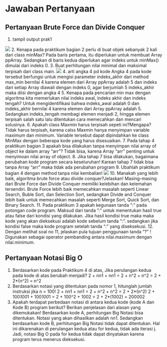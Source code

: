 # Jawaban Pertanyaan

## Pertanyaan Brute Force dan Divide Conquer
1. tampil output prak1
<img src = 'outputprak1.PNG'>
2. Kenapa pada praktikum bagian 2 perlu di buat objek sebanyak 2 kali dari class minMax?
Pada baris pertama, itu diperlukan untuk membuat Array ppArray. Sedangkan di baris kedua diperlukan agar indeks untuk minMax() dimulai dari indeks 0.
3. Buat perhitungan nilai minimal dan maksimal terpisah dari class main. 
<img src = 'minmaxPer.PNG'>
4. arti angka 4 pd kode
Angka 4 pada kode tersebut berfungsi untuk mengisi parameter indeks_akhir dari method max_min bernilai 4 karena elemen dari Array ppArray adalah 5 dan indeks dari setiap Array diawali dengan indeks 0, agar berjumlah 5 indeks_akhir maka diisi dengan angka 4
5. Kenapa pada pencarian min max dengan algoritma kita memerlukan nilai indeks awal, indeks akhir dan indeks tengah? 
Untuk mengidentifikasi bahwa indeks_awal adalah 0 dan indeks_akhir bernilai 4 karena elemen dari Array ppArray adalah 5. Sedangkan indeks_tengah membagi elemen menjadi 2, hingga elemen terpisah salah satu lalu ditentukan cara memecahkan dan mencari solusinya. 
6. Apakah class Maxmin harus terpisah sepeti ini?Mengapa? 
Tidak harus terpisah, karena calss Maxmin hanya menyimpan variable maximum dan minimum. Variable tersebut dapat dipindahkan ke class MinMax dengan beberapa kode yang harus disesuaikan. 
7. Pada tahap 4 praktikum bagian 3 apakah bisa dilakukan tanpa menyimpan nilai array of object ke dalam array “arr”? 
Tidak bisa, karena Array “arr” penting untuk menyimoan nilai array of object.
8. Jika tahap 7 bisa dilakukan, bagaimana perubahan kode program secara keseluruhan! 
Karean tahap 7 tidak bisa tanpa Array “arr” maka tidak ada perubahan program
9. Ubahlah praktikum bagian 4 dengan method tanpa nilai kembalian! 
<img src = 'modifper1.png'>
10. Manakah yang lebih baik, algoritma brute force atau divide conquer?Jelaskan! 
Masing-masing dari Brute Force dan Divide Conquer memiliki kelebihan dan kelemahan tersendiri. Brute Force lebih baik memecahkan masalah seperti Linear Search, Buble Sort, dan  Selection Sort, sedangkan Divide and Conquer lebih baik untuk memecahkan masalah seperti Merge Sort, Quick Sort, dan Binary Search.
11. Pada praktikum 3 apakah kegunaan tanda “:” pada potongan code program.
Maksud dari tanda ”:” untuk menentukan hasil true atau false dari kondisi yang dilakukan. Jika hasil kondisi true maka maka kode yang akan dieksekusi adalah kode sebelum tanda “:”. sedangkan jika kondisi false maka kode program setelah tanda “:” yang diseksekusi.
12. Dengan melihat soal no 11, jelaskan pula tujuan penggunaan tanda “?” ! 
Digunakan sebagai operator pembanding antara nilai.maximum dengan nilai.minimum.

## Pertanyaan Notasi Big O
1. Berdasarkan kode pada Praktikum 4 di atas, Jika perulangan kedua pada kode di atas berubah menjadi?
2 + n*n*1 + n*n*1 = 2 + n^2 + n^2 = 2 + 2*(n^2) = n^2
2. Berdasarkan notasi yang ditentukan pada nomor 1, hitunglah jumlah instruksi jika n = 100! 
2 + n*n*1 + n*n*1 = 2 + n^2 + n^2 = 2 + 2*(n^2)
2 + 100*100*1 + 100*100*1 = 2 + 100^2 + 1002 = 2 + 2*(1002) = 200002 
3. Apakah terdapat perbedaan notasi di antara kedua kode (kode A dan Kode B) program berikut? Berikan penjelasan dari alasan yang dikemukakan! 
Berdasarkan kode A, perhitungan Big Notasi bisa ditentukan. Notasi yang akan dihasilkan adalah n*n*1. Sedangkan berdasarkan kode B, perhitungan Big Notasi tidak dapat ditentukan. Hal ini dikarenakan di perulangan kedua atau for kedua, tidak ada iterasi j. Jadi, notasi Big O pada for kedua tidak dapat dinyatakan karena program terus menerus dieksekusi.